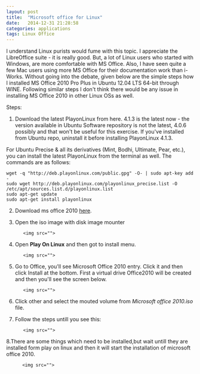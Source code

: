 ```yaml
---
layout: post
title:  "Microsoft office for Linux"
date:   2014-12-31 21:28:58
categories: applications
tags: Linux Office
---
```

I understand Linux purists would fume with this topic. I appreciate the LibreOffice suite - it is really good. But, a lot of Linux users who started with Windows, are more comfortable with MS Office. Also, I have seen quite a few Mac users using more MS Office for their documentation work than i-Works. Without going into the debate, given below are the simple steps how I installed MS Office 2010 Pro Plus in Ubuntu 12.04 LTS 64-bit through WINE. Following similar steps I don't think there would be any issue in installing MS Office 2010 in other Linux OSs as well.

Steps:

1. Download the latest PlayonLinux from here. 4.1.3 is the latest now - the version available in Ubuntu Software repository is not the latest, 4.0.6 possibly and that won't be useful for this exercise. If you've installed from Ubuntu repo, uninstall it before installing PlayonLinux 4.1.3.

For Ubuntu Precise & all its derivatives (Mint, Bodhi, Ultimate, Pear, etc.), you can install the latest PlayonLinux from the terminal as well. The commands are as follows:
```
wget -q "http://deb.playonlinux.com/public.gpg" -O- | sudo apt-key add -
sudo wget http://deb.playonlinux.com/playonlinux_precise.list -O /etc/apt/sources.list.d/playonlinux.list
sudo apt-get update
sudo apt-get install playonlinux
``` 
2. Download ms office 2010 [here]().
3. Open the iso image with disk image mounter
  
          <img src="">
4. Open **Play On Linux** and then got to install menu.
        
          <img src="">
5. Go to Office, you'll see Microsoft Office 2010 entry. Click it and then click Install at the bottom. First a virtual drive Office2010 will be created and then you'll see the screen below.
       
          <img src="">
6. Click other and select the mouted volume from *Microsoft office 2010.iso* file.
7. Follow the steps untill you see this:
          
          <img src="">
8.There are some things which need to be installed,but wait untill they are installed form play on linux and then it will start the installation of microsoft office 2010.

          <img src="">
